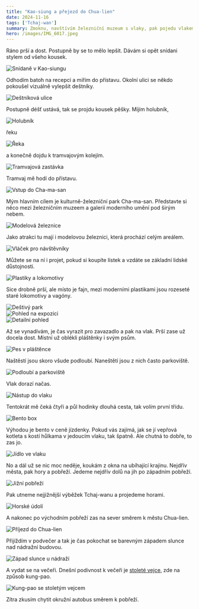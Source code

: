 ```yaml
---
title: "Kao-siung a přejezd do Chua-lien"
date: 2024-11-16
tags: ['Tchaj-wan']
summary: Zmoknu, navštívím železniční muzeum s vlaky, pak pojedu vlakem a sním stoleté vejce.
hero: /images/IMG_6017.jpeg
---
```


Ráno prší a dost. Postupně by se to mělo lepšit. Dávám si opět snídani stylem od všeho kousek. 

![Snídaně v Kao-siungu](/images/IMG_6006.jpeg)

Odhodím batoh na recepci a mířím do přístavu. Okolní ulici se někdo pokoušel vizuálně vylepšit deštníky.

![Deštníková ulice](/images/IMG_6008.jpeg)

Postupně déšť ustává, tak se projdu kousek pěšky. Míjím holubník,

![Holubník](/images/IMG_6009.jpeg)

řeku

![Řeka](/images/IMG_6010.jpeg)

a konečně dojdu k tramvajovým kolejím. 

![Tramvajová zastávka](/images/IMG_6012.jpeg)

Tramvaj mě hodí do přístavu. 

![Vstup do Cha-ma-san](/images/IMG_6013.jpeg)

Mým hlavním cílem je kulturně-železniční park Cha-ma-san. Představte si něco mezi železničním muzeem a galerií moderního umění pod širým nebem.

![Modelová železnice](/images/IMG_6017.jpeg)

Jako atrakci tu mají i modelovou železnici, která prochází celým areálem.

![Vláček pro návštěvníky](/images/IMG_6019.jpeg)

Můžete se na ní i projet, pokud si koupíte lístek a vzdáte se základní lidské důstojnosti.

![Plastiky a lokomotivy](/images/IMG_6022.jpeg)

Sice drobně prší, ale místo je fajn, mezi moderními plastikami jsou rozeseté staré lokomotivy a vagóny.

![Deštivý park](/images/IMG_6024.jpeg)  
![Pohled na expozici](/images/IMG_6027.jpeg)  
![Detailní pohled](/images/IMG_6028.jpeg)

Až se vynadívám, je čas vyrazit pro zavazadlo a pak na vlak. Prší zase už docela dost. Místní už oblékli pláštěnky i svým psům.

![Pes v pláštěnce](/images/IMG_6023.jpeg)

Naštěstí jsou skoro všude podloubí. Naneštětí jsou z nich často parkoviště.

![Podloubí a parkoviště](/images/IMG_6030.jpeg)

Vlak dorazí načas. 

![Nástup do vlaku](/images/IMG_6031.jpeg)

Tentokrát mě čeká čtyři a půl hodinky dlouhá cesta, tak volím první třídu. 

![Bento box](/images/IMG_6033.jpeg)

Výhodou je bento v ceně jízdenky. Pokud vás zajímá, jak se jí vepřová kotleta s kostí hůlkama v jedoucím vlaku, tak špatně. Ale chutná to dobře, to zas jo.

![Jídlo ve vlaku](/images/IMG_6032.jpeg)

No a dál už se nic moc neděje, koukám z okna na ubíhající krajinu. Nejdřív města, pak hory a pobřeží. Jedeme nejdřív dolů na jih po západním pobřeží.

![Jižní pobřeží](/images/IMG_6041.jpeg)

Pak utneme nejjižnější výběžek Tchaj-wanu a projedeme horami. 

![Horské údolí](/images/IMG_6046.jpeg)

A nakonec po východním pobřeží zas na sever směrem k městu Chua-lien. 

![Příjezd do Chua-lien](/images/IMG_6045.jpeg)

Přijíždím v podvečer a tak je čas pokochat se barevným západem slunce nad nádražní budovou.

![Západ slunce u nádraží](/images/IMG_6051.jpeg)

A vydat se na večeři. Dnešní podivnost k večeři je [stoleté vejce,](https://cs.wikipedia.org/wiki/Stolet%C3%A9_vejce) zde na způsob kung-pao. 

![Kung-pao se stoletým vejcem](/images/IMG_6055.jpeg)

Zítra zkusím chytit okružní autobus směrem k pobřeží.
